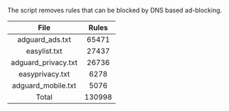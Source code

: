 The script removes rules that can be blocked by DNS based ad-blocking.


| File | Rules |
|:----:|:-----:|
| adguard_ads.txt | 65471 |
| easylist.txt | 27437 |
| adguard_privacy.txt | 26736 |
| easyprivacy.txt | 6278 |
| adguard_mobile.txt | 5076 |
| Total | 130998 |